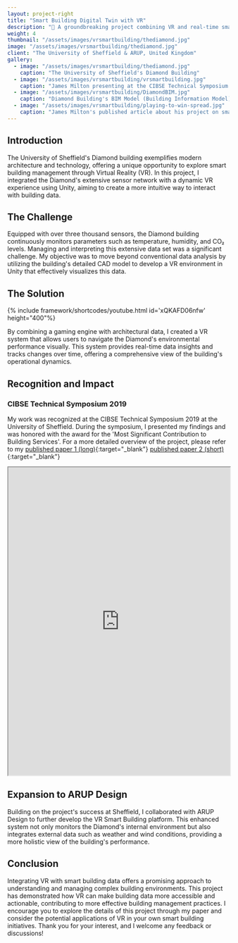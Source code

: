 ```yaml
---
layout: project-right
title: "Smart Building Digital Twin with VR"
description: "🏢 A groundbreaking project combining VR and real-time smart-building data for an immersive 3D experience, showcased at the CIBSE Technical Symposium."
weight: 4
thumbnail: "/assets/images/vrsmartbuilding/thediamond.jpg"
image: "/assets/images/vrsmartbuilding/thediamond.jpg"
client: "The University of Sheffield & ARUP, United Kingdom"
gallery:
  - image: "/assets/images/vrsmartbuilding/thediamond.jpg"
    caption: "The University of Sheffield's Diamond Building"
  - image: "/assets/images/vrsmartbuilding/vrsmartbuilding.jpg"
    caption: "James Milton presenting at the CIBSE Technical Symposium 2019 on his paper."
  - image: "/assets/images/vrsmartbuilding/DiamondBIM.jpg"
    caption: "Diamond Building's BIM Model (Building Information Model)"
  - image: "/assets/images/vrsmartbuilding/playing-to-win-spread.jpg"
    caption: "James Milton's published article about his project on smart building data in virtual reality."
---
```


## Introduction
The University of Sheffield's Diamond building exemplifies modern architecture and technology, offering a unique opportunity to explore smart building management through Virtual Reality (VR). In this project, I integrated the Diamond's extensive sensor network with a dynamic VR experience using Unity, aiming to create a more intuitive way to interact with building data.

## The Challenge
Equipped with over three thousand sensors, the Diamond building continuously monitors parameters such as temperature, humidity, and CO₂ levels. Managing and interpreting this extensive data set was a significant challenge. My objective was to move beyond conventional data analysis by utilizing the building's detailed CAD model to develop a VR environment in Unity that effectively visualizes this data.

## The Solution

{% include framework/shortcodes/youtube.html id='xQKAFD06nfw' height="400"%}

By combining a gaming engine with architectural data, I created a VR system that allows users to navigate the Diamond's environmental performance visually. This system provides real-time data insights and tracks changes over time, offering a comprehensive view of the building's operational dynamics.

## Recognition and Impact
### CIBSE Technical Symposium 2019
My work was recognized at the CIBSE Technical Symposium 2019 at the University of Sheffield. During the symposium, I presented my findings and was honored with the award for the 'Most Significant Contribution to Building Services'. For a more detailed overview of the project, please refer to my [published paper 1 (long)](https://www.researchgate.net/publication/368707324_Visually_Displaying_Past_and_Present_Smart_Building_Data_Through_Virtual_Reality){:target="_blank"} [published paper 2 (short)](https://www.researchgate.net/publication/331651264_Visually_Displaying_Past_and_Present_Smart_Building_Data_Through_Virtual_Reality){:target="_blank"} 

<iframe loading="lazy" src="https://drive.google.com/file/d/17Txf8loNDrvLOboYrNfnUHdQVQ5cPO9s/preview" width="100%" height="700"></iframe>

## Expansion to ARUP Design
Building on the project's success at Sheffield, I collaborated with ARUP Design to further develop the VR Smart Building platform. This enhanced system not only monitors the Diamond's internal environment but also integrates external data such as weather and wind conditions, providing a more holistic view of the building's performance.

## Conclusion
Integrating VR with smart building data offers a promising approach to understanding and managing complex building environments. This project has demonstrated how VR can make building data more accessible and actionable, contributing to more effective building management practices. I encourage you to explore the details of this project through my paper and consider the potential applications of VR in your own smart building initiatives. Thank you for your interest, and I welcome any feedback or discussions!